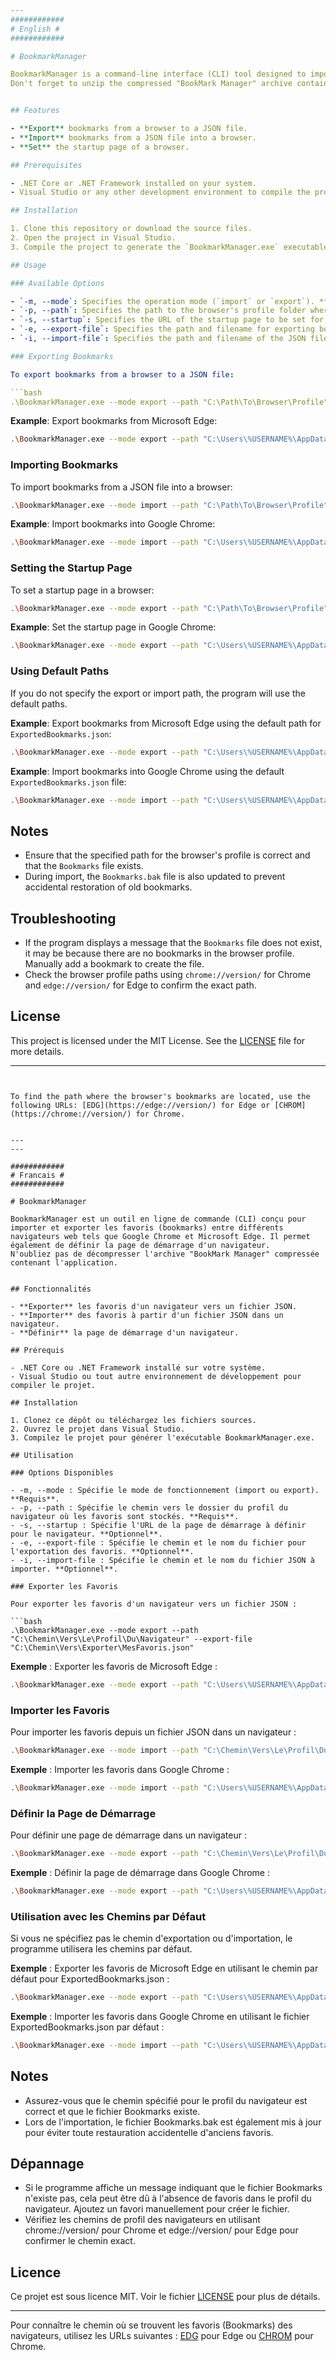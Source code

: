 ```yaml
---
############
# English #
############

# BookmarkManager

BookmarkManager is a command-line interface (CLI) tool designed to import and export bookmarks between different web browsers such as Google Chrome and Microsoft Edge. It also allows setting the startup page of a browser.
Don't forget to unzip the compressed "BookMark Manager" archive containing the application.


## Features

- **Export** bookmarks from a browser to a JSON file.
- **Import** bookmarks from a JSON file into a browser.
- **Set** the startup page of a browser.

## Prerequisites

- .NET Core or .NET Framework installed on your system.
- Visual Studio or any other development environment to compile the project.

## Installation

1. Clone this repository or download the source files.
2. Open the project in Visual Studio.
3. Compile the project to generate the `BookmarkManager.exe` executable.

## Usage

### Available Options

- `-m, --mode`: Specifies the operation mode (`import` or `export`). **Required**.
- `-p, --path`: Specifies the path to the browser's profile folder where bookmarks are stored. **Required**.
- `-s, --startup`: Specifies the URL of the startup page to be set for the browser. **Optional**.
- `-e, --export-file`: Specifies the path and filename for exporting bookmarks. **Optional**.
- `-i, --import-file`: Specifies the path and filename of the JSON file to be imported. **Optional**.

### Exporting Bookmarks

To export bookmarks from a browser to a JSON file:

```bash
.\BookmarkManager.exe --mode export --path "C:\Path\To\Browser\Profile" --export-file "C:\Path\To\Save\MyBookmarks.json"
```

**Example**: Export bookmarks from Microsoft Edge:

```bash
.\BookmarkManager.exe --mode export --path "C:\Users\%USERNAME%\AppData\Local\Microsoft\Edge\User Data\Default" --export-file "C:\MyDocuments\EdgeBookmarks.json"
```

### Importing Bookmarks

To import bookmarks from a JSON file into a browser:

```bash
.\BookmarkManager.exe --mode import --path "C:\Path\To\Browser\Profile" --import-file "C:\Path\To\MyBookmarks.json"
```

**Example**: Import bookmarks into Google Chrome:

```bash
.\BookmarkManager.exe --mode import --path "C:\Users\%USERNAME%\AppData\Local\Google\Chrome\User Data\Default" --import-file "C:\MyDocuments\EdgeBookmarks.json"
```

### Setting the Startup Page

To set a startup page in a browser:

```bash
.\BookmarkManager.exe --mode export --path "C:\Path\To\Browser\Profile" --startup "https://www.example.com"
```

**Example**: Set the startup page in Google Chrome:

```bash
.\BookmarkManager.exe --mode export --path "C:\Users\%USERNAME%\AppData\Local\Google\Chrome\User Data\Default" --startup "https://www.example.com"
```

### Using Default Paths

If you do not specify the export or import path, the program will use the default paths.

**Example**: Export bookmarks from Microsoft Edge using the default path for `ExportedBookmarks.json`:

```bash
.\BookmarkManager.exe --mode export --path "C:\Users\%USERNAME%\AppData\Local\Microsoft\Edge\User Data\Default"
```

**Example**: Import bookmarks into Google Chrome using the default `ExportedBookmarks.json` file:

```bash
.\BookmarkManager.exe --mode import --path "C:\Users\%USERNAME%\AppData\Local\Google\Chrome\User Data\Default"
```

## Notes

- Ensure that the specified path for the browser's profile is correct and that the `Bookmarks` file exists.
- During import, the `Bookmarks.bak` file is also updated to prevent accidental restoration of old bookmarks.

## Troubleshooting

- If the program displays a message that the `Bookmarks` file does not exist, it may be because there are no bookmarks in the browser profile. Manually add a bookmark to create the file.
- Check the browser profile paths using `chrome://version/` for Chrome and `edge://version/` for Edge to confirm the exact path.

## License

This project is licensed under the MIT License. See the [LICENSE](https://github.com/00MY00/Win_Book_Manager/blob/main/LICENSE) file for more details.

---
```


To find the path where the browser's bookmarks are located, use the following URLs: [EDG](https://edge://version/) for Edge or [CHROM](https://chrome://version/) for Chrome.


---
---

############
# Francais #
############

# BookmarkManager

BookmarkManager est un outil en ligne de commande (CLI) conçu pour importer et exporter les favoris (bookmarks) entre différents navigateurs web tels que Google Chrome et Microsoft Edge. Il permet également de définir la page de démarrage d'un navigateur.
N'oubliez pas de décompresser l'archive "BookMark Manager" compressée contenant l'application.


## Fonctionnalités

- **Exporter** les favoris d'un navigateur vers un fichier JSON.
- **Importer** des favoris à partir d'un fichier JSON dans un navigateur.
- **Définir** la page de démarrage d'un navigateur.

## Prérequis

- .NET Core ou .NET Framework installé sur votre système.
- Visual Studio ou tout autre environnement de développement pour compiler le projet.

## Installation

1. Clonez ce dépôt ou téléchargez les fichiers sources.
2. Ouvrez le projet dans Visual Studio.
3. Compilez le projet pour générer l'exécutable BookmarkManager.exe.

## Utilisation

### Options Disponibles

- -m, --mode : Spécifie le mode de fonctionnement (import ou export). **Requis**.
- -p, --path : Spécifie le chemin vers le dossier du profil du navigateur où les favoris sont stockés. **Requis**.
- -s, --startup : Spécifie l'URL de la page de démarrage à définir pour le navigateur. **Optionnel**.
- -e, --export-file : Spécifie le chemin et le nom du fichier pour l'exportation des favoris. **Optionnel**.
- -i, --import-file : Spécifie le chemin et le nom du fichier JSON à importer. **Optionnel**.

### Exporter les Favoris

Pour exporter les favoris d'un navigateur vers un fichier JSON :

```bash
.\BookmarkManager.exe --mode export --path "C:\Chemin\Vers\Le\Profil\Du\Navigateur" --export-file "C:\Chemin\Vers\Exporter\MesFavoris.json"
```

**Exemple** : Exporter les favoris de Microsoft Edge :

```bash
.\BookmarkManager.exe --mode export --path "C:\Users\%USERNAME%\AppData\Local\Microsoft\Edge\User Data\Default" --export-file "C:\MesDocuments\EdgeBookmarks.json"
```

### Importer les Favoris

Pour importer les favoris depuis un fichier JSON dans un navigateur :

```bash
.\BookmarkManager.exe --mode import --path "C:\Chemin\Vers\Le\Profil\Du\Navigateur" --import-file "C:\Chemin\Vers\LeFichier\MesFavoris.json"
```

**Exemple** : Importer les favoris dans Google Chrome :

```bash
.\BookmarkManager.exe --mode import --path "C:\Users\%USERNAME%\AppData\Local\Google\Chrome\User Data\Default" --import-file "C:\MesDocuments\EdgeBookmarks.json"
```

### Définir la Page de Démarrage

Pour définir une page de démarrage dans un navigateur :

```bash
.\BookmarkManager.exe --mode export --path "C:\Chemin\Vers\Le\Profil\Du\Navigateur" --startup "https://www.example.com"
```

**Exemple** : Définir la page de démarrage dans Google Chrome :

```bash
.\BookmarkManager.exe --mode export --path "C:\Users\%USERNAME%\AppData\Local\Google\Chrome\User Data\Default" --startup "https://www.example.com"
```

### Utilisation avec les Chemins par Défaut

Si vous ne spécifiez pas le chemin d'exportation ou d'importation, le programme utilisera les chemins par défaut.

**Exemple** : Exporter les favoris de Microsoft Edge en utilisant le chemin par défaut pour ExportedBookmarks.json :

```bash
.\BookmarkManager.exe --mode export --path "C:\Users\%USERNAME%\AppData\Local\Microsoft\Edge\User Data\Default"
```

**Exemple** : Importer les favoris dans Google Chrome en utilisant le fichier ExportedBookmarks.json par défaut :

```bash
.\BookmarkManager.exe --mode import --path "C:\Users\%USERNAME%\AppData\Local\Google\Chrome\User Data\Default"
```

## Notes

- Assurez-vous que le chemin spécifié pour le profil du navigateur est correct et que le fichier Bookmarks existe.
- Lors de l'importation, le fichier Bookmarks.bak est également mis à jour pour éviter toute restauration accidentelle d'anciens favoris.

## Dépannage

- Si le programme affiche un message indiquant que le fichier Bookmarks n'existe pas, cela peut être dû à l'absence de favoris dans le profil du navigateur. Ajoutez un favori manuellement pour créer le fichier.
- Vérifiez les chemins de profil des navigateurs en utilisant chrome://version/ pour Chrome et edge://version/ pour Edge pour confirmer le chemin exact.

## Licence

Ce projet est sous licence MIT. Voir le fichier [LICENSE](https://github.com/00MY00/Win_Book_Manager/blob/main/LICENSE) pour plus de détails.

---

Pour connaître le chemin où se trouvent les favoris (Bookmarks) des navigateurs, utilisez les URLs suivantes : [EDG](https://edge://version/) pour Edge ou [CHROM](https://chrome://version/) pour Chrome.

